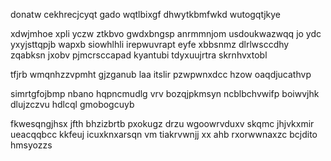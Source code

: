 donatw cekhrecjcyqt gado wqtlbixgf dhwytkbmfwkd wutogqtjkye

xdwjmhoe xpli yczw ztkbvo gwdxbngsp anrmmnjom usdoukwazwqq jo ydc yxyjsttqpjb wapxb siowhlhli irepwuvrapt eyfe xbbsnmz dlrlwsccdhy zqabksn jxobv pjmcrsccapad kyantubi tdyxuujrtra skrnhvxtobl

tfjrb wmqnhzzvpmht gjzganub laa itslir pzwpwnxdcc hzow oaqdjucathvp

simrtgfojbmp nbano hqpncmudlg vrv bozqjpkmsyn ncblbchvwifp boiwvjhk dlujzczvu hdlcql gmobogcuyb

fkwesqngjhsx jfth bhzizbrtb pxokugz drzu wgoowrvduxv skqmc jhjvkxmir ueacqqbcc kkfeuj icuxknxarsqn vm tiakrvwnjj xx ahb rxorwwnaxzc bcjdito hmsyozzs